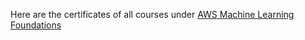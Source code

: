 Here are the certificates of all courses under [AWS Machine Learning Foundations](confirm.udacity.com/HTYRGEV5)
